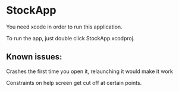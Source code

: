 # StockApp

You need xcode in order to run this application.

To run the app, just double click StockApp.xcodproj.

## Known issues:
Crashes the first time you open it, relaunching it would make it work

Constraints on help screen get cut off at certain points.
